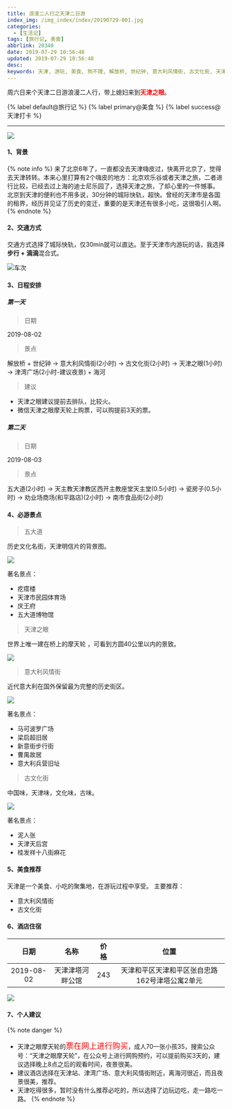 ```yaml
---
title: 浪漫二人行之天津二日游
index_img: /img_index/index/20190729-001.jpg
categories:
  - [生活记]
tags: [旅行记, 美食]
abbrlink: 28340
date: 2019-07-29 10:56:48
updated: 2019-07-29 10:56:48
desc: 
keywords: 天津, 游玩, 美食, 狗不理, 解放桥, 世纪钟, 意大利风情街, 古文化街, 天津之眼, 南市食品街
---
```




周六日来个天津二日游浪漫二人行，带上媳妇来到<font color='red'>**天津之眼**</font>。

{% label default@旅行记 %} {% label primary@美食 %} {% label success@天津打卡 %}


<!--more-->

<hr />

![](article_tianjinzhiyan.jpg)

#### 1、背景
{% note info %}
来了北京6年了，一直都没去天津嗨皮过，快离开北京了，觉得去天津转转。本来心里打算有2个嗨皮的地方：北京欢乐谷或者天津之旅，二者进行比较，已经去过上海的迪士尼乐园了，选择天津之旅，了却心里的一件憾事。
北京到天津的便利也不用多说，30分钟的城际快轨，超快。曾经的天津市是各国的租界，经历并见证了历史的变迁，重要的是天津还有很多小吃，这很吸引人啊。
{% endnote %}

#### 2、交通方式
交通方式选择了城际快轨，仅30min就可以直达。至于天津市内游玩的话，我选择**步行 + 滴滴**混合式。

![车次](checi.png)

#### 3、日程安排

##### 第一天
> 日期

2019-08-02

> 景点

解放桥 + 世纪钟 → 意大利风情街(2小时) → 古文化街(2小时) → 天津之眼(1小时) → 津湾广场(2小时-建议夜景) + 海河

> 建议

- 天津之眼建议提前去排队，比较火。
- 微信天津之眼摩天轮上购票，可以购提前3天的票。

##### 第二天

> 日期

2019-08-03

> 景点

五大道(2小时) → 天主教天津教区西开主教座堂天主堂(0.5小时) → 瓷房子(0.5小时) → 劝业场商场(和平路店)(2小时) → 南市食品街(2小时)



#### 4、必游景点

> 五大道

历史文化名街，天津明信片的背景图。

![](wudadao.jpeg)

著名景点：

- 疙瘩楼
- 天津市民园体育场
- 庆王府
- 五大道博物馆


> 天津之眼

世界上唯一建在桥上的摩天轮 ，可看到方圆40公里以内的景致。

![](tianjinzhiyan.jpeg)

> 意大利风情街

近代意大利在国外保留最为完整的历史街区。

![](yidalifengqingjie.jpeg)

著名景点：

- 马可波罗广场
- 梁启超旧居
- 新意街步行街
- 曹禺故居
- 意大利兵营旧址

> 古文化街

中国味，天津味，文化味，古味。

![](guwenhuajie.jpeg)

著名景点：
- 泥人张
- 天津天后宫
- 桂发祥十八街麻花

#### 5、美食推荐

天津是一个美食、小吃的聚集地，在游玩过程中享受。
主要推荐：

- 意大利风情街
- 古文化街

#### 6、酒店住宿

|    日期    |       名称       | 价格 |                      位置                      |
|:----------:|:----------------:|:----:|:----------------------------------------------:|
| 2019-08-02 | 天津津塔河畔公馆 | 243  | 天津和平区天津和平区张自忠路162号津塔公寓2单元 |

![](location.png)

#### 7、个人建议
{% note danger %}
* 天津之眼摩天轮的<font color='red' size=4.5>票在网上进行购买</font>，成人70一张小孩35，搜索公众号：“天津之眼摩天轮”，在公众号上进行网购预约，可以提前购买3天的，建议选择晚上8点之后的观看时间，夜景很美。
* 建议酒店选择在天津站、津湾广场、意大利风情街附近，离海河很近，而且夜景很美，推荐。
* 天津吃得很多，暂时没有什么推荐必吃的，所以选择了边玩边吃，走一路吃一路。
{% endnote %}
